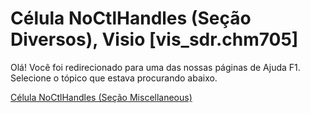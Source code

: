 
# Célula NoCtlHandles (Seção Diversos), Visio [vis_sdr.chm705]

Olá! Você foi redirecionado para uma das nossas páginas de Ajuda F1. Selecione o tópico que estava procurando abaixo.

[Célula NoCtlHandles (Seção Miscellaneous)](http://msdn.microsoft.com/library/4345b3e5-f522-e300-307c-4f8992a3ddce%28Office.15%29.aspx)
